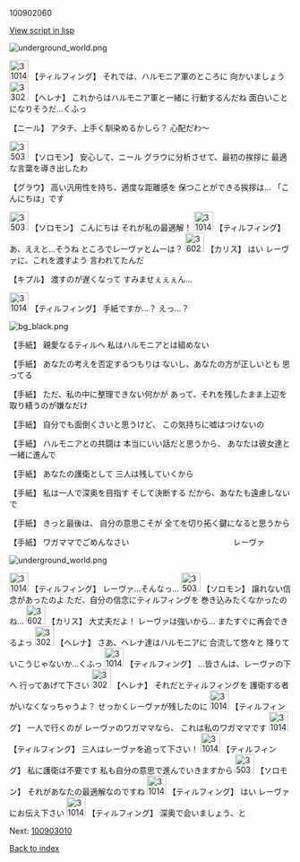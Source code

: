 100902060

[View script in lisp](../scripts/100902060.txt)

![underground_world.png](../images/backgrounds/underground_world.png)

<img src="../images/units/3101411.png" alt="3101411.png" height="34"/>
【ティルフィング】
それでは、ハルモニア軍のところに
向かいましょう

<img src="../images/units/3302811.png" alt="3302811.png" height="34"/>
【ヘレナ】
これからはハルモニア軍と一緒に
行動するんだね
面白いことになりそうだ…くふっ

【ニール】
アタチ、上手く馴染めるかしら？
心配だわ～

<img src="../images/units/3503111.png" alt="3503111.png" height="34"/>
【ソロモン】
安心して、ニール
グラウに分析させて、最初の挨拶に
最適な言葉を導き出したわ

【グラウ】
高い汎用性を持ち、適度な距離感を
保つことができる挨拶は…
「こんにちは」です

<img src="../images/units/3503111.png" alt="3503111.png" height="34"/>
【ソロモン】
こんにちは
それが私の最適解！

<img src="../images/units/3101411.png" alt="3101411.png" height="34"/>
【ティルフィング】
あ、ええと…そうね
ところでレーヴァとムーは？

<img src="../images/units/3602511.png" alt="3602511.png" height="34"/>
【カリス】
はい
レーヴァに、これを渡すよう
言われてたんだ

【キプル】
渡すのが遅くなって
すみませぇぇぇん…

<img src="../images/units/3101411.png" alt="3101411.png" height="34"/>
【ティルフィング】
手紙ですか…？
えっ…？

![bg_black.png](../images/backgrounds/bg_black.png)

【手紙】
親愛なるティルへ
私はハルモニアとは組めない

【手紙】
あなたの考えを否定するつもりは
ないし、あなたの方が正しいとも
思ってる

【手紙】
ただ、私の中に整理できない何かが
あって、それを残したまま上辺を
取り繕うのが嫌なだけ

【手紙】
自分でも面倒くさいと思うけど、
この気持ちに嘘はつけないの

【手紙】
ハルモニアとの共闘は
本当にいい話だと思うから、
あなたは彼女達と一緒に進んで

【手紙】
あなたの護衛として
三人は残していくから

【手紙】
私は一人で深奥を目指す
そして決断する
だから、あなたも遠慮しないで

【手紙】
きっと最後は、
自分の意思こそが
全てを切り拓く鍵になると思うから

【手紙】
ワガママでごめんなさい
　　　　　　　　　　　　　レーヴァ

![underground_world.png](../images/backgrounds/underground_world.png)

<img src="../images/units/3101411.png" alt="3101411.png" height="34"/>
【ティルフィング】
レーヴァ…そんなっ…

<img src="../images/units/3503111.png" alt="3503111.png" height="34"/>
【ソロモン】
譲れない信念があったのよ
ただ、自分の信念にティルフィングを
巻き込みたくなかったのね…

<img src="../images/units/3602511.png" alt="3602511.png" height="34"/>
【カリス】
大丈夫だよ！
レーヴァは強いから…
またすぐに再会できるよっ

<img src="../images/units/3302811.png" alt="3302811.png" height="34"/>
【ヘレナ】
さあ、ヘレナ達はハルモニアに
合流して悠々と
降りていこうじゃないか…くふっ

<img src="../images/units/3101411.png" alt="3101411.png" height="34"/>
【ティルフィング】
…皆さんは、レーヴァの下へ
行ってあげて下さい

<img src="../images/units/3302811.png" alt="3302811.png" height="34"/>
【ヘレナ】
それだとティルフィングを
護衛する者がいなくなっちゃうよ？
せっかくレーヴァが残したのに

<img src="../images/units/3101411.png" alt="3101411.png" height="34"/>
【ティルフィング】
一人で行くのが
レーヴァのワガママなら、
これは私のワガママです

<img src="../images/units/3101411.png" alt="3101411.png" height="34"/>
【ティルフィング】
三人はレーヴァを追って下さい！

<img src="../images/units/3101411.png" alt="3101411.png" height="34"/>
【ティルフィング】
私に護衛は不要です
私も自分の意思で進んでいきますから

<img src="../images/units/3503111.png" alt="3503111.png" height="34"/>
【ソロモン】
それがあなたの最適解なのですね

<img src="../images/units/3101411.png" alt="3101411.png" height="34"/>
【ティルフィング】
はい
レーヴァにお伝え下さい

<img src="../images/units/3101411.png" alt="3101411.png" height="34"/>
【ティルフィング】
深奥で会いましょう、と

Next: [100903010](100903010.md)

[Back to index](index.md)
